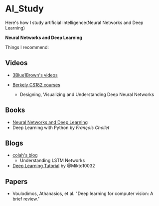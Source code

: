 # AI_Study
Here's how I study artificial intelligence(Neural Networks and Deep Learning)

**Neural Networks and Deep Learning**

Things I recommend:

## Videos
- [3Blue1Brown's videos](http://3b1b.co/neural-networks)

- [Berkely CS182 courses](https://inst.eecs.berkeley.edu/~cs182/sp23/)
  - Designing, Visualizing and Understanding Deep Neural Networks

## Books
- [Neural Networks and Deep Learning](http://neuralnetworksanddeeplearning.com/)
- Deep Learning with Python by _François Chollet_

## Blogs
- [colah's blog](http://colah.github.io/)
  -  Understanding LSTM Networks
- [Deep Learning Tutorial](https://github.com/Mikoto10032/DeepLearning) by @Mikto10032

## Papers
- Voulodimos, Athanasios, et al. "Deep learning for computer vision: A brief review."
